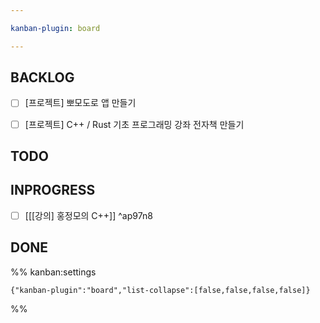 ```yaml
---

kanban-plugin: board

---
```


## BACKLOG

- [ ] \[프로젝트] 뽀모도로 앱 만들기
- [ ] \[프로젝트] C++ / Rust 기초 프로그래밍 강좌 전자책 만들기


## TODO



## INPROGRESS

- [ ] [[[강의] 홍정모의 C++]] ^ap97n8


## DONE





%% kanban:settings
```
{"kanban-plugin":"board","list-collapse":[false,false,false,false]}
```
%%